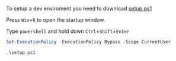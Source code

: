 To setup a dev enviroment you need to download [setup.ps1](https://github.com/delphius80/todo-react-django/blob/4ce519a46910820033acf32d6d45b47128bf7af5/setup.ps1)

Press `Win`+`R` to open the startup window.

Type `powershell` and hold down `Ctrl`+`Shift`+`Enter`

```powershell
Set-ExecutionPolicy -ExecutionPolicy Bypass -Scope CurrentUser

.\setup.ps1
```
